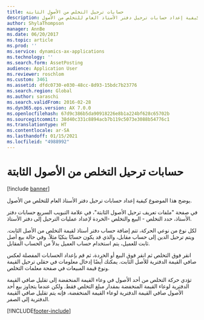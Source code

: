 ```yaml
---
title: حسابات ترحيل التخلص من الأصول الثابتة
description: يوضح هذا الموضوع كيفية إعداد حسابات ترحيل دفتر الأستاذ العام للتخلص من الأصول.
author: ShylaThompson
manager: AnnBe
ms.date: 06/20/2017
ms.topic: article
ms.prod: ''
ms.service: dynamics-ax-applications
ms.technology: ''
ms.search.form: AssetPosting
audience: Application User
ms.reviewer: roschlom
ms.custom: 3461
ms.assetid: dfdc0730-e030-48cc-8d93-15bdc7b23776
ms.search.region: Global
ms.author: saraschi
ms.search.validFrom: 2016-02-28
ms.dyn365.ops.version: AX 7.0.0
ms.openlocfilehash: 67d9c386b5da90918226e8b1a224bf628c65702b
ms.sourcegitcommit: 38d40c331c8894acb7b119c5073e3088b54776c1
ms.translationtype: HT
ms.contentlocale: ar-SA
ms.lasthandoff: 01/15/2021
ms.locfileid: "4988992"
---
```

# <a name="fixed-asset-disposal-posting-accounts"></a>حسابات ترحيل التخلص من الأصول الثابتة

[!include [banner](../includes/banner.md)]

يوضح هذا الموضوع كيفية إعداد حسابات ترحيل دفتر الأستاذ العام للتخلص من الأصول.

في صفحة "ملفات تعريف ترحيل الأصول الثابتة"، في علامة التبويب السريع حسابات دفتر الأستاذ، حدد التخلص - البيع والتخلص -الخردة لإعداد عمليات الترحيل إلى دفتر الأستاذ.

لكل نوع من نوعي الحركة، تتم إضافة حساب دفتر أستاذ لقيمة التخلص من الأصل الثابت. ويتم ترحيل الدين إلى حساب مقابل، والذي قد يكون حسابًا بنكيًا مثلاً. وفي حالة بيع أصل ثابت للعميل، يتم استخدام حساب العميل بدلاً من الحساب المقابل.

انقر فوق التخلص ثم انقر فوق البيع أو الخردة، ثم قم بإعداد الحسابات المفصلة لعكس صافي القيمة الدفترية للأصل الثابت. يمكنك أيضًا إدخال معلومات في حقلي ترحيل القيمة ونوع قيمة المبيعات في صفحة معلمات التخلص. 

تؤدي حركة التخلص من أحد الأصول في وعاء القيمة المنخفضة إلى تقليل صافي القيمة الدفترية لوعاء القيمة المنخفضة بمقدار مبلغ التخلص فقط. ولكن عندما يتجاوز بيع أحد الأصول صافي القيمة الدفترية لوعاء القيمة المنخفضة، فإنه يتم تقليل صافي القيمة الدفترية إلى الصفر.







[!INCLUDE[footer-include](../../includes/footer-banner.md)]